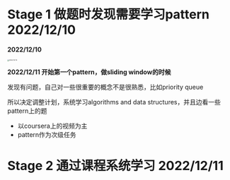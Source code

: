 # Stage 1 做题时发现需要学习pattern 2022/12/10

**2022/12/10**

<img src="/Users/boluoluo/Desktop/job-hunting/reflection/code_reflection/projects_tracking/1algo_data/pattern学习/2022:12:10.png" alt="2022:12:10" style="zoom:25%;" />

**2022/12/11 开始第一个pattern，做sliding window的时候**

发现有问题，自己对一些很重要的概念不是很熟悉，比如priority queue

所以决定调整计划，系统学习algorithms and data structures，并且边看一些pattern上的题

* 以coursera上的视频为主
* pattern作为次级任务



# Stage 2 通过课程系统学习 2022/12/11